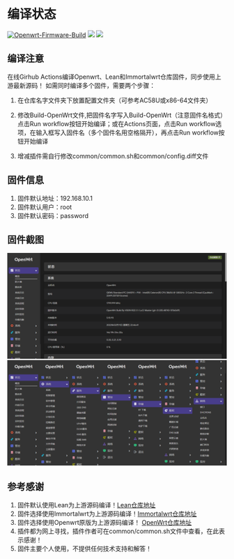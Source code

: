 # 编译状态

[![Openwrt-Firmware-Build](https://github.com/somemoo/OpenWrt/actions/workflows/Openwrt-Firmware-Build.yml/badge.svg)](https://github.com/somemoo/OpenWrt/actions/workflows/Openwrt-Firmware-Build.yml)
[![](https://img.shields.io/github/release-pre/somemoo/OpenWrt.svg)](https://github.com/somemoo/OpenWrt/releases)
[![](https://img.shields.io/github/license/mashape/apistatus.svg)](https://github.com/somemoo/OpenWrt)

## 编译注意

在线Girhub Actions编译Openwrt、Lean和Immortalwrt仓库固件，同步使用上游最新源码！
如需同时编译多个固件，需要两个步骤：

1. 在仓库名字文件夹下放置配置文件夹（可参考AC58U或x86-64文件夹）

2. 修改Build-OpenWrt文件,把固件名字写入Build-OpenWrt（注意固件名格式）点击Run workflow按钮开始编译；或在Actions页面，点击Run workflow选项，在输入框写入固件名（多个固件名用空格隔开），再点击Run workflow按钮开始编译

3. 增减插件需自行修改common/common.sh和common/config.diff文件

## 固件信息

1. 固件默认地址：192.168.10.1
2. 固件默认用户：root
3. 固件默认密码：password

## 固件截图

![xm1](Pic/状态.png)
![xm2](Pic/插件.png)

## 参考感谢

1. 固件默认使用Lean为上游源码编译！[Lean仓库地址](https://github.com/coolsnowwolf/lede "https://github.com/coolsnowwolf/lede")
2. 固件选择使用Immortalwrt为上游源码编译！[Immortalwrt仓库地址](https://github.com/immortalwrt/immortalwrt "https://github.com/immortalwrt/immortalwrt")
3. 固件选择使用Openwrt原版为上游源码编译！ [OpenWrt仓库地址](https://github.com/openwrt/openwrt)
4. 插件都为网上寻找，插件作者可在common/common.sh文件中查看，在此表示感谢！
5. 固件主要个人使用，不提供任何技术支持和解答！
